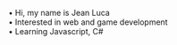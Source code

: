 • Hi, my name is Jean Luca <br />
• Interested in web and game development <br />
• Learning Javascript, C# <br />
